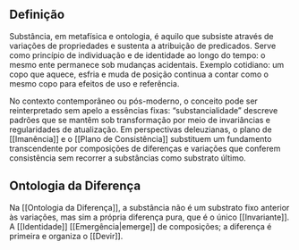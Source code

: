 ## Definição

Substância, em metafísica e ontologia, é aquilo que subsiste através de variações de propriedades e sustenta a atribuição de predicados. Serve como princípio de individuação e de identidade ao longo do tempo: o mesmo ente permanece sob mudanças acidentais. Exemplo cotidiano: um copo que aquece, esfria e muda de posição continua a contar como o mesmo copo para efeitos de uso e referência.

No contexto contemporâneo ou pós-moderno, o conceito pode ser reinterpretado sem apelo a essências fixas: “substancialidade” descreve padrões que se mantêm sob transformação por meio de invariâncias e regularidades de atualização. Em perspectivas deleuzianas, o plano de [[Imanência]] e o [[Plano de Consistência]] substituem um fundamento transcendente por composições de diferenças e variações que conferem consistência sem recorrer a substâncias como substrato último.

## Ontologia da Diferença

Na [[Ontologia da Diferença]], a substância não é um substrato fixo anterior às variações, mas sim a própria diferença pura, que é o único [[Invariante]]. A [[Identidade]] [[Emergência|emerge]] de composições; a diferença é primeira e organiza o [[Devir]].
